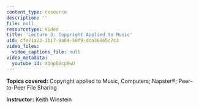 ```yaml
---
content_type: resource
description: ''
file: null
resourcetype: Video
title: 'Lecture 3: Copyright Applied to Music'
uid: cfe71a23-1b17-9a04-50f9-dca36065c7c3
video_files:
  video_captions_file: null
video_metadata:
  youtube_id: X1npDVcp9wU
---
```


**Topics covered:** Copyright applied to Music, Computers; Napster®; Peer-to-Peer File Sharing

**Instructor:** Keith Winstein